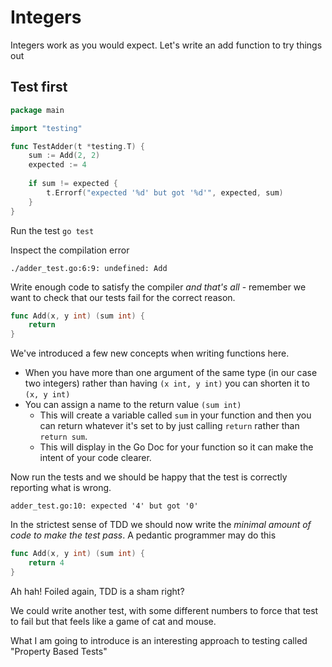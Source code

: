 # Integers

Integers work as you would expect. Let's write an add function to try things out

## Test first

```go
package main

import "testing"

func TestAdder(t *testing.T) {
	sum := Add(2, 2)
	expected := 4
	
	if sum != expected {
		t.Errorf("expected '%d' but got '%d'", expected, sum)
	}
}
```

Run the test `go test`

Inspect the compilation error

`./adder_test.go:6:9: undefined: Add`

Write enough code to satisfy the compiler *and that's all* - remember we want to check that our tests fail for the correct reason.

```go
func Add(x, y int) (sum int) {
	return
}
```

We've introduced a few new concepts when writing functions here. 

- When you have more than one argument of the same type (in our case two integers) rather than having `(x int, y int)` you can shorten it to `(x, y int)`
- You can assign a name to the return value `(sum int)` 
    - This will create a variable called `sum` in your function and then you can return whatever it's set to by just calling `return` rather than `return sum`. 
    - This will display in the Go Doc for your function so it can make the intent of your code clearer.
    
Now run the tests and we should be happy that the test is correctly reporting what is wrong.

`adder_test.go:10: expected '4' but got '0'`

In the strictest sense of TDD we should now write the _minimal amount of code to make the test pass_. A pedantic programmer may do this

```go
func Add(x, y int) (sum int) {
	return 4
}
```

Ah hah! Foiled again, TDD is a sham right?

We could write another test, with some different numbers to force that test to fail but that feels like a game of cat and mouse. 

What I am going to introduce is an interesting approach to testing called "Property Based Tests"

